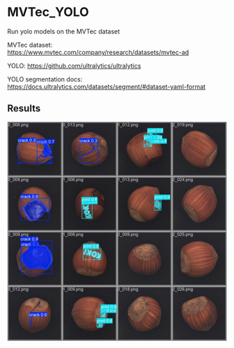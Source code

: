 # MVTec_YOLO
Run yolo models on the MVTec dataset

MVTec dataset: https://www.mvtec.com/company/research/datasets/mvtec-ad

YOLO: https://github.com/ultralytics/ultralytics

YOLO segmentation docs: https://docs.ultralytics.com/datasets/segment/#dataset-yaml-format

## Results

![result](images/val_batch0_pred.jpg)
